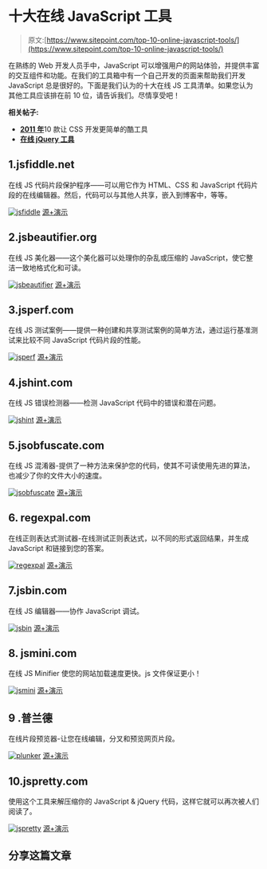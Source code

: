 # 十大在线 JavaScript 工具

> 原文:[https://www.sitepoint.com/top-10-online-javascript-tools/](https://www.sitepoint.com/top-10-online-javascript-tools/)

在熟练的 Web 开发人员手中，JavaScript 可以增强用户的网站体验，并提供丰富的交互组件和功能。在我们的工具箱中有一个自己开发的页面来帮助我们开发 JavaScript 总是很好的。下面是我们认为的十大在线 JS 工具清单。如果您认为其他工具应该排在前 10 位，请告诉我们。尽情享受吧！

**相关帖子:**

*   [**2011 年**](http://www.jquery4u.com/dynamic-css-2/10-cool-tools-easier-css-development-2011/)10 款让 CSS 开发更简单的酷工具
*   [**在线 jQuery 工具**](http://www.jquery4u.com/tools/)

## 1.jsfiddle.net

在线 JS 代码片段保护程序——可以用它作为 HTML、CSS 和 JavaScript 代码片段的在线编辑器。然后，代码可以与其他人共享，嵌入到博客中，等等。

 [![jsfiddle](../Images/1df1432e0879bc6721f2b4d176c6013f.png)](https://jsfiddle.net/) 
[源+演示](https://jsfiddle.net/)

## 2.jsbeautifier.org

在线 JS 美化器——这个美化器可以处理你的杂乱或压缩的 JavaScript，使它整洁一致地格式化和可读。

 [![jsbeautifier](../Images/a229f483676e5c35464d3ad9b422f174.png)](http://jsbeautifier.org/) 
[源+演示](http://jsbeautifier.org/)

## 3.jsperf.com

在线 JS 测试案例——提供一种创建和共享测试案例的简单方法，通过运行基准测试来比较不同 JavaScript 代码片段的性能。

 [![jsperf](../Images/6a804699dd98b7cc0fc30d24022e30bc.png)](http://jsperf.com/) 
[源+演示](http://jsperf.com/)

## 4.jshint.com

在线 JS 错误检测器——检测 JavaScript 代码中的错误和潜在问题。

 [![jshint](../Images/86ca8f7cbacc8257f555db7ad285e188.png)](http://www.jshint.com/) 
[源+演示](http://www.jshint.com/)

## 5.jsobfuscate.com

在线 JS 混淆器-提供了一种方法来保护您的代码，使其不可读使用先进的算法，也减少了你的文件大小的速度。

 [![jsobfuscate](../Images/9740a31eea67c8a7e443ed75f087fecb.png)](http://jsobfuscate.com/) 
[源+演示](http://jsobfuscate.com/)

## 6\. regexpal.com

在线正则表达式测试器-在线测试正则表达式，以不同的形式返回结果，并生成 JavaScript 和链接到您的答案。

 [![regexpal](../Images/a338dded031d8bddfbc6d9880f4af2ae.png)](http://regexpal.com/) 
[源+演示](http://regexpal.com/)

## 7.jsbin.com

在线 JS 编辑器——协作 JavaScript 调试。

 [![jsbin](../Images/f5d654b53b4a7ddbee4d9e9d7a4e796e.png)](http://jsbin.com/#javascript,html) 
[源+演示](http://jsbin.com/#javascript,html)

## 8\. jsmini.com

在线 JS Minifier 使您的网站加载速度更快。js 文件保证更小！

 [![jsmini](../Images/be2794ab776ff299f34eb13e2f688cfb.png)](http://jsmini.com/) 
[源+演示](http://jsmini.com/)

## 9 .普兰德

在线片段预览器-让您在线编辑，分叉和预览网页片段。

 [![plunker](../Images/3375fb51acb80731d154c7384110e5f9.png)](http://plunker.no.de/) 
[源+演示](http://plunker.no.de/)

## 10.jspretty.com

使用这个工具来解压缩你的 JavaScript & jQuery 代码，这样它就可以再次被人们阅读了。

 [![jspretty](../Images/9e6736e29d49adf0bb2099eb0fb08010.png)](http://www.jspretty.com/) 
[源+演示](http://www.jspretty.com/)

## 分享这篇文章